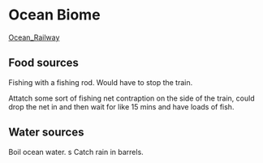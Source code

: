 # Ocean Biome

[Ocean_Railway](https://www.google.com/search?q=railway+over+ocean&tbm=isch&ved=2ahUKEwjr2eH9wtD3AhUYKhoKHVyoABgQ2-cCegQIABAA&oq=railway+over+ocean&gs_lcp=CgNpbWcQA1DzB1jRCWCuCmgAcAB4AIABQYgBpQKSAQE1mAEAoAEBqgELZ3dzLXdpei1pbWfAAQE&sclient=img&ei=mQp4YqupDZjUaNzQgsAB&bih=937&biw=1792#imgrc=oiB8wgOmz60T6M)

## Food sources

Fishing with a fishing rod. Would have to stop the train.

Attatch some sort of fishing net contraption on the side of the train, could drop the net in and then wait for like 15 mins and have loads of fish.

## Water sources

Boil ocean water.
 s
Catch rain in barrels.
